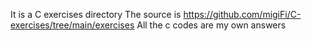 It is a C exercises directory 
The source is https://github.com/migiFi/C-exercises/tree/main/exercises
All the c codes are my own answers
